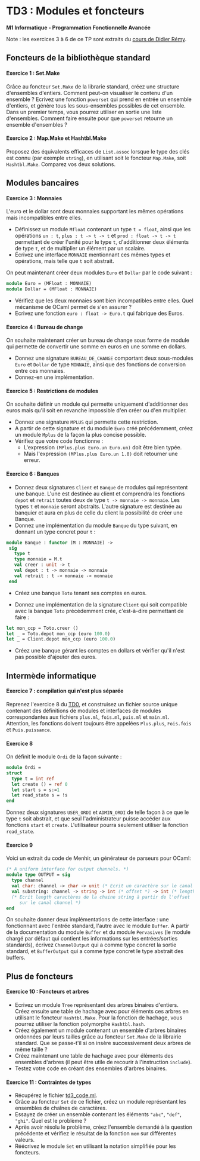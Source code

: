 TD3 : Modules et foncteurs
==========================

**M1 Informatique - Programmation Fonctionnelle Avancée**

Note : les exercices 3 à 6 de ce TP sont extraits du [cours de Didier Rémy](http://gallium.inria.fr/~remy/isia).

## Foncteurs de la bibliothèque standard

#### Exercice 1 : Set.Make

Grâce au foncteur `Set.Make` de la librarie standard, créez une structure d'ensembles d'entiers. Comment peut-on visualiser le contenu d'un ensemble ? Ecrivez une fonction `powerset` qui prend en entrée un ensemble d'entiers, et génère tous les sous-ensembles possibles de cet ensemble. Dans un premier temps, vous pourrez utiliser en sortie une liste d'ensembles. Comment faire ensuite pour que `powerset` retourne un ensemble d'ensembles ?

#### Exercice 2 : Map.Make et Hashtbl.Make

Proposez des équivalents efficaces de `List.assoc` lorsque le type des clés est connu (par exemple `string`), en utilisant soit le foncteur `Map.Make`, soit `Hashtbl.Make`. Comparez vos deux solutions.

## Modules bancaires

#### Exercice 3 : Monnaies

L'euro et le dollar sont deux monnaies supportant les mêmes opérations mais incompatibles entre elles.

  - Définissez un module `Mfloat` contenant un type `t = float`, ainsi que les opérations `un : t`, `plus : t -> t -> t` et `prod : float -> t -> t` permettant	de créer l'unité pour le type `t`, d'additionner deux éléments de type `t`, et de multiplier un élément par un scalaire.
  - Écrivez une interface `MONNAIE` mentionnant ces mêmes types et opérations, mais telle que `t` soit abstrait.

On peut maintenant créer deux modules `Euro` et `Dollar` par le code suivant :

```ocaml
module Euro = (MFloat : MONNAIE)
module Dollar = (MFloat : MONNAIE)
```

  -	Vérifiez que les deux monnaies sont bien incompatibles entre elles.	Quel mécanisme de OCaml permet de s'en assurer ?
  - Ecrivez une fonction `euro : float -> Euro.t` qui fabrique des Euros.

#### Exercice 4 : Bureau de change

On souhaite maintenant créer un bureau de change sous forme de module qui permette de convertir une somme en euros en une somme en dollars.

  - Donnez une signature `BUREAU_DE_CHANGE` comportant deux sous-modules `Euro` et `Dollar` de type `MONNAIE`, ainsi que des fonctions de conversion entre ces monnaies.
  - Donnez-en une implémentation.

#### Exercice 5 : Restrictions de modules

On souhaite définir un module qui permette uniquement d'additionner des euros mais qu'il soit en revanche impossible d'en créer ou d'en multiplier.

  - Donnez une signature `MPLUS` qui permette cette restriction.
  - A partir de cette signature et du module `Euro` créé précédemment, créez un module `Mplus` de la façon la plus concise possible.
  - Vérifiez que votre code fonctionne :
    * L'expression `(MPlus.plus Euro.un Euro.un)` doit être bien typée.
	* Mais l'expression `(MPlus.plus Euro.un 1.0)` doit retourner une erreur.

#### Exercice 6 : Banques

  - Donnez deux signatures `Client` et `Banque` de modules qui représentent une banque.	L'une est destinée au client et comprendra les fonctions `depot` et `retrait` toutes deux de type
`t -> monnaie -> monnaie`. Les types `t` et `monnaie` seront abstraits.	L'autre signature est destinée au banquier et aura en plus de celle du client la possibilité de créer une Banque.
  - Donnez une implémentation du module `Banque` du type suivant, en donnant un type concret pour `t` :

```ocaml
module Banque : functor (M : MONNAIE) ->
 sig
   type t
   type monnaie = M.t
   val creer : unit -> t
   val depot : t -> monnaie -> monnaie
   val retrait : t -> monnaie -> monnaie
 end
```

  - Créez une banque `Toto` tenant ses comptes en euros.

  - Donnez une implémentation de la signature `Client` qui soit compatible avec la banque `Toto` précédemment crée, c'est-à-dire permettant de faire :

```ocaml
let mon_ccp = Toto.creer ()
let _ = Toto.depot mon_ccp (euro 100.0)
let _ = Client.depot mon_ccp (euro 100.0)
```

  - Créez une banque gérant les comptes en dollars et vérifier qu'il n'est pas possible d'ajouter des euros.

## Intermède informatique

#### Exercice 7 : compilation qui n'est plus séparée

Reprenez l'exercice 8 du [TD0](../td0/td0.md), et construisez un fichier source unique contenant des définitions de modules et interfaces de modules correspondantes aux fichiers `plus.ml`, `fois.ml`, `puis.ml` et `main.ml`. Attention, les fonctions doivent toujours être appelées `Plus.plus`, `Fois.fois` et `Puis.puissance`.

#### Exercice 8

On définit le module `Ordi` de la façon suivante :

```ocaml
module Ordi =
struct
  type t = int ref
  let create () = ref 0
  let start s = s:=1
  let read_state s = !s
end
```

Donnez deux signatures `USER_ORDI` et `ADMIN_ORDI` de telle façon à ce que le type `t` soit abstrait, et que seul l'administrateur puisse accéder aux fonctions `start` et `create`. L'utilisateur pourra seulement utiliser la fonction `read_state`.

#### Exercice 9

Voici un extrait du code de Menhir, un générateur de parseurs pour OCaml:

```ocaml
(* A uniform interface for output channels. *)
module type OUTPUT = sig
  type channel
  val char: channel -> char -> unit (* Ecrit un caractère sur le canal *)
  val substring: channel -> string -> int (* offset *) -> int (* length *) -> unit
  (* Ecrit length caractères de la chaine string à partir de l'offset
     sur le canal channel *)
end
```

On souhaite donner deux implémentations de cette interface : une fonctionnant avec l'entrée standard, l'autre avec le module `Buffer`. A partir de la documentation du module `Buffer` et du module `Pervasives` (le module chargé par défaut qui contient les informations sur les entrées/sorties standards), écrivez `ChannelOutput` qui a comme type concret la sortie standard, et `BufferOutput` qui a comme type concret le type abstrait des buffers.

## Plus de foncteurs

#### Exercice 10 : Foncteurs et arbres

  - Ecrivez un module `Tree` représentant des arbres binaires d'entiers. Créez ensuite une table de hachage avec pour éléments ces arbres en utilisant le foncteur `Hashtbl.Make`. Pour la fonction de hachage, vous pourrez utiliser la fonction polymorphe `Hashtbl.hash`.
  - Créez également un module contenant un ensemble d'arbres binaires ordonnées par leurs tailles grâce au foncteur `Set.Make` de la librairie standard. Que se passe-t'il si on insère
successivement deux arbres de même taille ?
  - Créez maintenant une table de hachage avec pour éléments des ensembles d'arbres (il peut être utile de recourir à l'instruction `include`).
  - Testez votre code en créant des ensembles d'arbres binaires.

#### Exercice 11 : Contraintes de types

  - Récupérez le fichier [td3_code.ml](td3_code.ml).
  - Grâce au foncteur `Set` de ce fichier, créez un module représentant les ensembles de chaînes de caractères.
  - Essayez de créer un ensemble contenant les éléments `"abc"`, `"def"`, `"ghi"`. Quel est le problème ?
  - Après avoir résolu le problème, créez l'ensemble demandé à la question précédente et vérifiez le résultat de la fonction `mem` sur différentes valeurs.
  - Réécrivez le module `Set` en utilisant la notation simplifiée pour les foncteurs.
